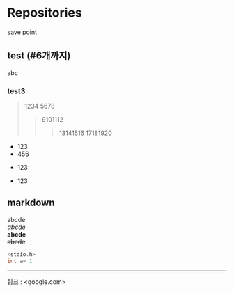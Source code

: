 # Repositories
save point

## test (#6개까지)
abc

### test3
> 1234
> 5678
>> 9101112
>>> 13141516
>> 17181920

* 123
* 456
+ 123
- 123

## markdown
abcde  
_abcde_  
**abcde**  
~~abcde~~  
```c++  
<stdio.h>
int a= 1
```

- - - - - 

링크 : <google.com>

